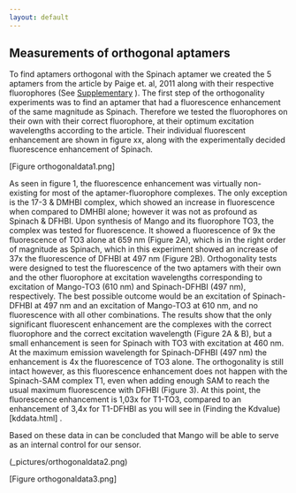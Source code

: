 ```yaml
---
layout: default
---
```


## Measurements of orthogonal aptamers

To find aptamers orthogonal with the Spinach aptamer we created the 5 aptamers from the article by Paige et. al, 2011 along with their respective fluorophores (See [Supplementary](supplementary.html) ). The first step of the orthogonality experiments was to find an aptamer that had a fluorescence enhancement of the same magnitude as Spinach. Therefore we tested the fluorophores on their own with their correct fluorophore, at their optimum excitation wavelengths according to the article. Their individual fluorescent enhancement are shown in figure xx, along with the experimentally decided fluorescence enhancement of Spinach. 

[Figure orthogonaldata1.png]

As seen in figure 1, the fluorescence enhancement was virtually non-existing for most of the aptamer-fluorophore complexes. The only exception is the 17-3 & DMHBI complex, which showed an increase in fluorescence when compared to DMHBI alone; however it was not as profound as Spinach & DFHBI. 
Upon synthesis of Mango and its fluorophore TO3, the complex was tested for fluorescence. It showed a fluorescence of 9x the fluorescence of TO3 alone at 659 nm (Figure 2A), which is in the right order of magnitude as Spinach, which in this experiment showed an increase of 37x the fluorescence of DFHBI at 497 nm (Figure 2B). 
Orthogonality tests were designed to test the fluorescence of the two aptamers with their own and the other fluorophore at excitation wavelengths corresponding to excitation of Mango-TO3 (610 nm) and Spinach-DFHBI (497 nm), respectively. The best possible outcome would be an excitation of Spinach-DFHBI at 497 nm and an excitation of Mango-TO3 at 610 nm, and no fluorescence with all other combinations. The results show that the only significant fluorescent enhancement are the complexes with the correct fluorophore and the correct excitation wavelength (Figure 2A & B), but a small enhancement is seen for Spinach with TO3 with excitation at 460 nm. At the maximum emission wavelength for Spinach-DFHBI (497 nm) the enhancement is 4x the fluorescence of TO3 alone. The orthogonality is still intact however, as this fluorescence enhancement does not happen with the Spinach-SAM complex T1, even when adding enough SAM to reach the usual maximum fluorescence with DFHBI (Figure 3). At this point, the fluorescence enhancement is 1,03x for T1-TO3, compared to an enhancement of 3,4x for T1-DFHBI as you will see in (Finding the Kdvalue)[kddata.html] . 

Based on these data in can be concluded that Mango will be able to serve as an internal control for our sensor. 

(_pictures/orthogonaldata2.png)

[Figure orthogonaldata3.png]

